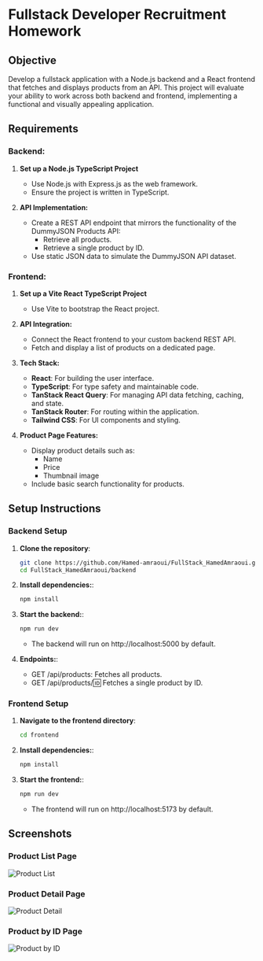 # Fullstack Developer Recruitment Homework

## Objective

Develop a fullstack application with a Node.js backend and a React frontend that fetches and displays products from an API. This project will evaluate your ability to work across both backend and frontend, implementing a functional and visually appealing application.

## Requirements

### Backend:

1. **Set up a Node.js TypeScript Project**
   - Use Node.js with Express.js as the web framework.
   - Ensure the project is written in TypeScript.

2. **API Implementation:**
   - Create a REST API endpoint that mirrors the functionality of the DummyJSON Products API:
     - Retrieve all products.
     - Retrieve a single product by ID.
   - Use static JSON data to simulate the DummyJSON API dataset.

### Frontend:

1. **Set up a Vite React TypeScript Project**
   - Use Vite to bootstrap the React project.

2. **API Integration:**
   - Connect the React frontend to your custom backend REST API.
   - Fetch and display a list of products on a dedicated page.

3. **Tech Stack:**
   - **React**: For building the user interface.
   - **TypeScript**: For type safety and maintainable code.
   - **TanStack React Query**: For managing API data fetching, caching, and state.
   - **TanStack Router**: For routing within the application.
   - **Tailwind CSS**: For UI components and styling.

4. **Product Page Features:**
   - Display product details such as:
     - Name
     - Price
     - Thumbnail image
   - Include basic search functionality for products.

## Setup Instructions

### Backend Setup

1. **Clone the repository**:
   ```bash
   git clone https://github.com/Hamed-amraoui/FullStack_HamedAmraoui.git
   cd FullStack_HamedAmraoui/backend

2. **Install dependencies:**:
   ```bash
   npm install
3. **Start the backend:**:
   ```bash
   npm run dev
    ```
    - The backend will run on http://localhost:5000 by default.

4. **Endpoints:**:
    - GET /api/products: Fetches all products.
    - GET /api/products/:id: Fetches a single product by ID.

### Frontend Setup

1. **Navigate to the frontend directory**:
   ```bash
   cd frontend

2. **Install dependencies:**:
   ```bash
   npm install

3. **Start the frontend:**:
   ```bash
   npm run dev
    ```
    - The frontend will run on http://localhost:5173 by default.

## Screenshots

### Product List Page
![Product List](screenshots/product_list.jpg)

### Product Detail Page
![Product Detail](screenshots/product_detail.jpg)

### Product by ID Page 
![Product by ID](screenshots/product_by_id.jpg)
